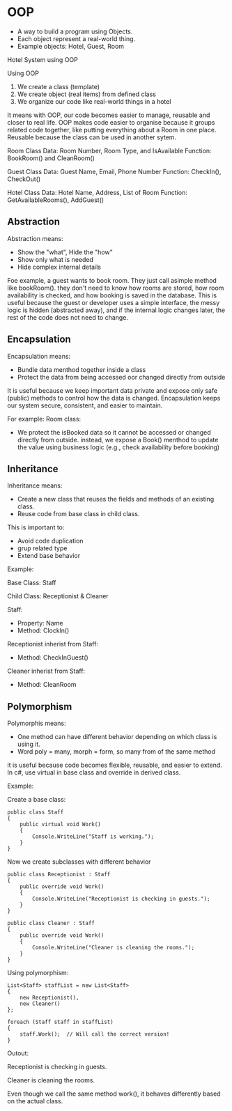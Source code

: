 # OOP

- A way to build a program using Objects.
- Each object represent a real-world thing.
- Example objects: Hotel, Guest, Room

Hotel System using OOP

Using OOP
1. We create a class (template)
2. We create object (real items) from defined class
3. We organize our code like real-world things in a hotel

It means with OOP, our code becomes easier to manage, reusable and closer to real life. OOP makes code easier to organise because it groups related code together, like putting everything about a Room in one place. Reusable because the class can be used in another sytem.

Room Class
Data: Room Number, Room Type, and IsAvailable
Function: BookRoom() and CleanRoom()

Guest Class
Data: Guest Name, Email, Phone Number
Function: CheckIn(), CheckOut()

Hotel Class
Data: Hotel Name, Address, List of Room
Function: GetAvailableRooms(), AddGuest()

## Abstraction      

Abstraction means:

- Show the "what", Hide the "how"
- Show only what is needed
- Hide complex internal details

Foe example, a guest wants to book room. They just call asimple method like bookRoom(). they don't need to know how rooms are stored, how room availability is checked, and how booking is saved in the database. This is useful because the guest or developer uses a simple interface, the messy logic is hidden (abstracted away), and if the internal logic changes later, the rest of the code does not need to change.

## Encapsulation

Encapsulation means:
- Bundle data menthod together inside a class
- Protect the data from being accessed oor changed directly from outside 

It is useful because we keep important data private and expose only safe (public) methods to control how the data is changed. Encapsulation keeps our system secure, consistent, and easier to maintain.

For example:
Room class: 
- We protect the isBooked data so it cannot be accessed or changed directly from outside. instead, we expose a Book() menthod to update the value using business logic (e.g., check availability before booking)

## Inheritance

Inheritance means:
- Create a new class that reuses the fields and methods of an existing class. 
- Reuse code from base class in child class.

This is important to:
- Avoid code duplication 
- grup related type
- Extend base behavior

Example:

Base Class: Staff
 
Child Class: Receptionist & Cleaner 

Staff: 
- Property: Name 
- Method: Clockln()

Receptionist inherist from Staff:
- Method: CheckInGuest()

Cleaner inherist from Staff:
- Method: CleanRoom

## Polymorphism

Polymorphis means:
- One method can have different behavior depending on which class is using it.
- Word poly = many, morph =  form, so many from of the same method

it is useful because code becomes flexible, reusable, and easier to extend. In c#, use virtual in base class and override in derived class.

Example:

Create a base class:

```
public class Staff
{
    public virtual void Work()
    {
        Console.WriteLine("Staff is working.");
    }
}
```

Now we create subclasses with different behavior

```
public class Receptionist : Staff
{
    public override void Work()
    {
        Console.WriteLine("Receptionist is checking in guests.");
    }
}

public class Cleaner : Staff
{
    public override void Work()
    {
        Console.WriteLine("Cleaner is cleaning the rooms.");
    }
}
```

Using polymorphism:

```
List<Staff> staffList = new List<Staff>
{
    new Receptionist(),
    new Cleaner()
};

foreach (Staff staff in staffList)
{
    staff.Work();  // Will call the correct version!
}
```

Outout:


Receptionist is checking in guests.

Cleaner is cleaning the rooms.

Even though we call the same method work(), it behaves differently based on the actual class.

